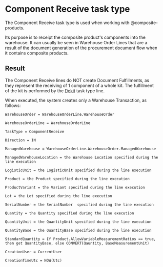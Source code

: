 # Component Receive task type
The Component Receive task type is used when working with @composite-products. 

Its purpose is to receipt the composite product's components into the warehouse. 
It can usually be seen in Warehouse Order Lines that are a result of the document generation of the procurement document flow when it contains composite products.

## Result
The Component Receive lines do NOT create Document Fulfillments, as they represent the receiving of 1 component of a whole kit. The fulfillment of the kit is performed by the [Dekit](dekit.md) task type line.

When executed, the system creates only a Warehouse Transaction, as follows:

`````````
WarehouseOrder = WarehouseOrderLine.WarehouseOrder
 
WarehouseOrderLine = WarehouseOrderLine

TaskType = ComponentReceive

Direction = IN
 
ManagedWarehouse = WarehouseOrderLine.WarehouseOrder.ManagedWarehouse
 
ManagedWarehouseLocation = the Warehouse Location specified during the line execution
 
LogisticUnit = the LogisticUnit specified during the line execution 
 
Product = the Product specified during the line execution 
 
ProductVariant = the Variant specified during the line execution 
 
Lot = the Lot specified during the line execution 
 
SerialNumber = the SerialNumber  specified during the line execution 
 
Quantity = the Quantity specified during the line execution
 
QuantityUnit = the QuantityUnit specified during the line execution 

QuantityBase = the QuantityBase specified during the line execution 

StandardQuantity = If Product.AllowVariableMeasurementRatios == true, then get QuantityBase, else CONVERT(Qauntity, BaseMeasurementUnit)
 
CreationUser = CurrentUser
 
CreationTimeUtc = NOW(Utc)
`````````
